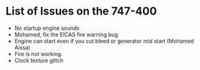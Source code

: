 # List of Issues on the 747-400
<ul
><li>No startup engine sounds</li>
<li>Mohamed, fix the EICAS fire warning bug</li>
<li>Engine can start even if you cut bleed or generator mid start (Mohamed Aissa)</li>
<li>Fire is not working.</li>
<li>Clock texture glitch</li>
</ul>
